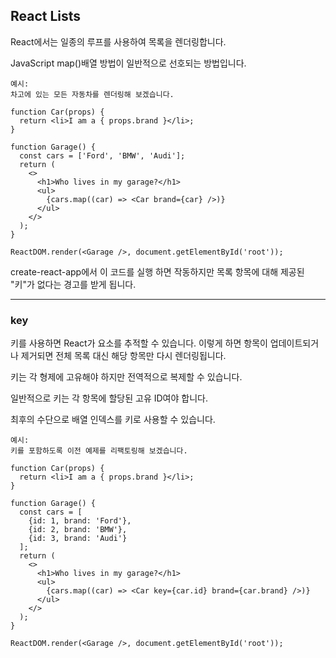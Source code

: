 ## React Lists

React에서는 일종의 루프를 사용하여 목록을 렌더링합니다.

JavaScript map()배열 방법이 일반적으로 선호되는 방법입니다.

    예시:
    차고에 있는 모든 자동차를 렌더링해 보겠습니다.

    function Car(props) {
      return <li>I am a { props.brand }</li>;
    }

    function Garage() {
      const cars = ['Ford', 'BMW', 'Audi'];
      return (
        <>
          <h1>Who lives in my garage?</h1>
          <ul>
            {cars.map((car) => <Car brand={car} />)}
          </ul>
        </>
      );
    }

    ReactDOM.render(<Garage />, document.getElementById('root'));

create-react-app에서 이 코드를 실행 하면 작동하지만 목록 항목에 대해 제공된 "키"가 없다는 경고를 받게 됩니다.

---

### key

키를 사용하면 React가 요소를 추적할 수 있습니다. 이렇게 하면 항목이 업데이트되거나 제거되면 전체 목록 대신 해당 항목만 다시 렌더링됩니다.

키는 각 형제에 고유해야 하지만 전역적으로 복제할 수 있습니다.

일반적으로 키는 각 항목에 할당된 고유 ID여야 합니다.

최후의 수단으로 배열 인덱스를 키로 사용할 수 있습니다.

    예시:
    키를 포함하도록 이전 예제를 리팩토링해 보겠습니다.

    function Car(props) {
      return <li>I am a { props.brand }</li>;
    }

    function Garage() {
      const cars = [
        {id: 1, brand: 'Ford'},
        {id: 2, brand: 'BMW'},
        {id: 3, brand: 'Audi'}
      ];
      return (
        <>
          <h1>Who lives in my garage?</h1>
          <ul>
            {cars.map((car) => <Car key={car.id} brand={car.brand} />)}
          </ul>
        </>
      );
    }

    ReactDOM.render(<Garage />, document.getElementById('root'));
